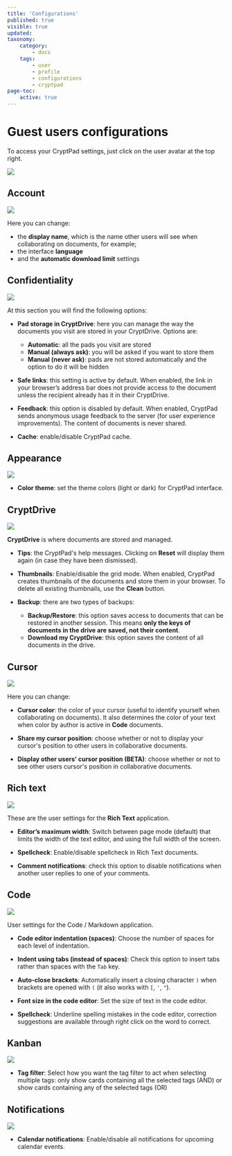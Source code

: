```yaml
---
title: 'Configurations'
published: true
visible: true
updated:
taxonomy:
    category:
        - docs
    tags:
        - user
        - profile
        - configurations
        - cryptpad
page-toc:
    active: true
---
```


# Guest users configurations
To access your CryptPad settings, just click on the user avatar at the top right.

![](en/settings.png)

## Account

![](en/account.png)

Here you can change:
- the **display name**, which is the name other users will see when collaborating on documents, for example;
- the interface **language**
- and the **automatic download limit**  settings

## Confidentiality

![](en/confidentiality.png)

At this section you will find the following options:
- **Pad storage in CryptDrive**: here you can manage the way the documents you visit are stored in your CryptDrive. Options are:
    - **Automatic**: all the pads you visit are stored
    - **Manual (always ask)**: you will be asked if you want to store them
    - **Manual (never ask)**: pads are not stored automatically and the option to do it will be hidden


- **Safe links**: this setting is active by default. When enabled, the link in your browser’s address bar does not provide access to the document unless the recipient already has it in their CryptDrive.

- **Feedback**: this option is disabled by default. When enabled, CryptPad sends anonymous usage feedback to the server (for user experience improvements). The content of documents is never shared.

- **Cache**: enable/disable CryptPad cache.

## Appearance

![](en/appearance.png)

- **Color theme**: set the theme colors (light or dark) for CryptPad interface.

## CryptDrive

![](en/cryptdrive.png)

**CryptDrive** is where documents are stored and managed.

- **Tips**: the CryptPad's help messages. Clicking on **Reset** will display them again (in case they have been dismissed).

- **Thumbnails**: Enable/disable the grid mode. When enabled, CryptPad creates thumbnails of the documents and store them in your browser. To delete all existing thumbnails, use the **Clean** button.

- **Backup**: there are two types of backups:
    - **Backup/Restore**: this option saves access to documents that can be restored in another session. This means **only the keys of documents in the drive are saved, not their content**.
    - **Download my CryptDrive**: this option saves the content of all documents in the drive.

## Cursor
![](en/cursor.png)

Here you can change:
- **Cursor color**: the color of your cursor (useful to identify yourself when collaborating on documents). It also determines the color of your text when color by author is active in **Code** documents.

- **Share my cursor position**: choose whether or not to display your cursor's position to other users in collaborative documents.

- **Display other users’ cursor position (BETA)**: choose whether or not to see other users cursor's position in collaborative documents.

## Rich text
![](en/rich_text.png)

These are the user settings for the **Rich Text** application.

- **Editor’s maximum width**: Switch between page mode (default) that limits the width of the text editor, and using the full width of the screen.

- **Spellcheck**: Enable/disable spellcheck in Rich Text documents.

- **Comment notifications**: check this option to disable notifications when another user replies to one of your comments.

## Code
![](en/code.png)

User settings for the Code / Markdown application.

- **Code editor indentation (spaces)**: Choose the number of spaces for each level of indentation.

- **Indent using tabs (instead of spaces)**: Check this option to insert tabs rather than spaces with the `Tab` key.

- **Auto-close brackets**: Automatically insert a closing character `)` when brackets are opened with `(` (it also works with `[`, `'`, `"`).

- **Font size in the code editor**: Set the size of text in the code editor.

- **Spellcheck**: Underline spelling mistakes in the code editor, correction suggestions are available through right click on the word to correct.

## Kanban
![](en/kanban.png)

- **Tag filter**: Select how you want the tag filter to act when selecting multiple tags: only show cards containing all the selected tags (AND) or show cards containing any of the selected tags (OR)

## Notifications
![](en/notifications.png)

- **Calendar notifications**: Enable/disable all notifications for upcoming calendar events.

